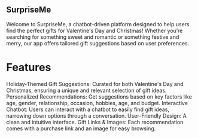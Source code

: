 ## SurpriseMe

Welcome to SurpriseMe, a chatbot-driven platform designed to help users find the perfect gifts for Valentine's Day and Christmas! Whether you’re searching for something sweet and romantic or something festive and merry, our app offers tailored gift suggestions based on user preferences.

# Features
  Holiday-Themed Gift Suggestions: Curated for both Valentine's Day and Christmas, ensuring a unique and relevant selection of gift ideas.
  Personalized Recommendations: Get suggestions based on key factors like age, gender, relationship, occasion, hobbies, age, and budget.
  Interactive Chatbot: Users can interact with a chatbot to easily find gift ideas, narrowing down options through a conversation.
  User-Friendly Design: A clean and intuitive interface.
  Gift Links & Images: Each recommendation comes with a purchase link and an image for easy browsing.

